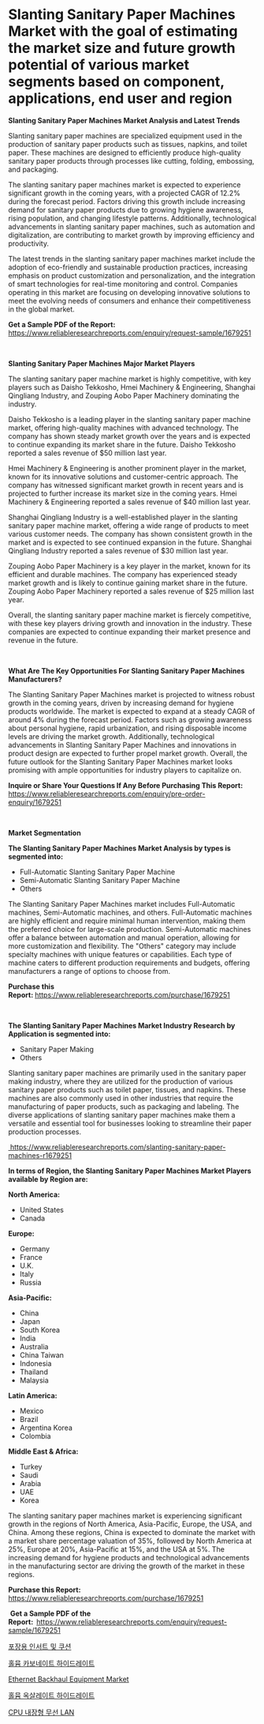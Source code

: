 <p><h1>Slanting Sanitary Paper Machines Market with the goal of estimating the market size and future growth potential of various market segments based on component, applications, end user and region</h1></p><p><strong>Slanting Sanitary Paper Machines Market Analysis and Latest Trends</strong></p>
<p><p>Slanting sanitary paper machines are specialized equipment used in the production of sanitary paper products such as tissues, napkins, and toilet paper. These machines are designed to efficiently produce high-quality sanitary paper products through processes like cutting, folding, embossing, and packaging.</p><p>The slanting sanitary paper machines market is expected to experience significant growth in the coming years, with a projected CAGR of 12.2% during the forecast period. Factors driving this growth include increasing demand for sanitary paper products due to growing hygiene awareness, rising population, and changing lifestyle patterns. Additionally, technological advancements in slanting sanitary paper machines, such as automation and digitalization, are contributing to market growth by improving efficiency and productivity.</p><p>The latest trends in the slanting sanitary paper machines market include the adoption of eco-friendly and sustainable production practices, increasing emphasis on product customization and personalization, and the integration of smart technologies for real-time monitoring and control. Companies operating in this market are focusing on developing innovative solutions to meet the evolving needs of consumers and enhance their competitiveness in the global market.</p></p>
<p><strong>Get a Sample PDF of the Report:&nbsp;</strong> <a href="https://www.reliableresearchreports.com/enquiry/request-sample/1679251">https://www.reliableresearchreports.com/enquiry/request-sample/1679251</a></p>
<p>&nbsp;</p>
<p><strong>Slanting Sanitary Paper Machines Major Market Players</strong></p>
<p><p>The slanting sanitary paper machine market is highly competitive, with key players such as Daisho Tekkosho, Hmei Machinery & Engineering, Shanghai Qingliang Industry, and Zouping Aobo Paper Machinery dominating the industry. </p><p>Daisho Tekkosho is a leading player in the slanting sanitary paper machine market, offering high-quality machines with advanced technology. The company has shown steady market growth over the years and is expected to continue expanding its market share in the future. Daisho Tekkosho reported a sales revenue of $50 million last year.</p><p>Hmei Machinery & Engineering is another prominent player in the market, known for its innovative solutions and customer-centric approach. The company has witnessed significant market growth in recent years and is projected to further increase its market size in the coming years. Hmei Machinery & Engineering reported a sales revenue of $40 million last year.</p><p>Shanghai Qingliang Industry is a well-established player in the slanting sanitary paper machine market, offering a wide range of products to meet various customer needs. The company has shown consistent growth in the market and is expected to see continued expansion in the future. Shanghai Qingliang Industry reported a sales revenue of $30 million last year.</p><p>Zouping Aobo Paper Machinery is a key player in the market, known for its efficient and durable machines. The company has experienced steady market growth and is likely to continue gaining market share in the future. Zouping Aobo Paper Machinery reported a sales revenue of $25 million last year. </p><p>Overall, the slanting sanitary paper machine market is fiercely competitive, with these key players driving growth and innovation in the industry. These companies are expected to continue expanding their market presence and revenue in the future.</p></p>
<p>&nbsp;</p>
<p><strong>What Are The Key Opportunities For Slanting Sanitary Paper Machines Manufacturers?</strong></p>
<p><p>The Slanting Sanitary Paper Machines market is projected to witness robust growth in the coming years, driven by increasing demand for hygiene products worldwide. The market is expected to expand at a steady CAGR of around 4% during the forecast period. Factors such as growing awareness about personal hygiene, rapid urbanization, and rising disposable income levels are driving the market growth. Additionally, technological advancements in Slanting Sanitary Paper Machines and innovations in product design are expected to further propel market growth. Overall, the future outlook for the Slanting Sanitary Paper Machines market looks promising with ample opportunities for industry players to capitalize on.</p></p>
<p><strong>Inquire or Share Your Questions If Any Before Purchasing This Report:</strong> <a href="https://www.reliableresearchreports.com/enquiry/pre-order-enquiry/1679251">https://www.reliableresearchreports.com/enquiry/pre-order-enquiry/1679251</a></p>
<p>&nbsp;</p>
<p><strong>Market Segmentation</strong></p>
<p><strong>The Slanting Sanitary Paper Machines Market Analysis by types is segmented into:</strong></p>
<p><ul><li>Full-Automatic Slanting Sanitary Paper Machine</li><li>Semi-Automatic Slanting Sanitary Paper Machine</li><li>Others</li></ul></p>
<p><p>The Slanting Sanitary Paper Machines market includes Full-Automatic machines, Semi-Automatic machines, and others. Full-Automatic machines are highly efficient and require minimal human intervention, making them the preferred choice for large-scale production. Semi-Automatic machines offer a balance between automation and manual operation, allowing for more customization and flexibility. The "Others" category may include specialty machines with unique features or capabilities. Each type of machine caters to different production requirements and budgets, offering manufacturers a range of options to choose from.</p></p>
<p><strong>Purchase this Report:&nbsp;</strong><a href="https://www.reliableresearchreports.com/purchase/1679251">https://www.reliableresearchreports.com/purchase/1679251</a></p>
<p>&nbsp;</p>
<p><strong>The Slanting Sanitary Paper Machines Market Industry Research by Application is segmented into:</strong></p>
<p><ul><li>Sanitary Paper Making</li><li>Others</li></ul></p>
<p><p>Slanting sanitary paper machines are primarily used in the sanitary paper making industry, where they are utilized for the production of various sanitary paper products such as toilet paper, tissues, and napkins. These machines are also commonly used in other industries that require the manufacturing of paper products, such as packaging and labeling. The diverse applications of slanting sanitary paper machines make them a versatile and essential tool for businesses looking to streamline their paper production processes.</p></p>
<p><a href="https://www.reliableresearchreports.com/slanting-sanitary-paper-machines-r1679251">&nbsp;https://www.reliableresearchreports.com/slanting-sanitary-paper-machines-r1679251</a></p>
<p><strong>In terms of Region, the Slanting Sanitary Paper Machines Market Players available by Region are:</strong></p>
<p>
    <p> <strong> North America: </strong>
        <ul>
            <li>United States</li>
            <li>Canada</li>
        </ul>
        </p> 
    <p> <strong> Europe: </strong>
        <ul>
            <li>Germany</li>
            <li>France</li>
            <li>U.K.</li>
            <li>Italy</li>
            <li>Russia</li>
        </ul>
        </p> 
    <p> <strong> Asia-Pacific: </strong>
        <ul>
            <li>China</li>
            <li>Japan</li>
            <li>South Korea</li>
            <li>India</li>
            <li>Australia</li>
            <li>China Taiwan</li>
            <li>Indonesia</li>
            <li>Thailand</li>
            <li>Malaysia</li>
        </ul>
        </p> 
    <p> <strong> Latin America: </strong>
        <ul>
            <li>Mexico</li>
            <li>Brazil</li>
            <li>Argentina Korea</li>
            <li>Colombia</li>
        </ul>
        </p> 
    <p> <strong> Middle East & Africa: </strong>
        <ul>
            <li>Turkey</li>
            <li>Saudi</li>
            <li>Arabia</li>
            <li>UAE</li>
            <li>Korea</li>
        </ul>
    </p>
    </p>
<p><p>The slanting sanitary paper machines market is experiencing significant growth in the regions of North America, Asia-Pacific, Europe, the USA, and China. Among these regions, China is expected to dominate the market with a market share percentage valuation of 35%, followed by North America at 25%, Europe at 20%, Asia-Pacific at 15%, and the USA at 5%. The increasing demand for hygiene products and technological advancements in the manufacturing sector are driving the growth of the market in these regions.</p></p>
<p><strong>Purchase this Report: </strong><a href="https://www.reliableresearchreports.com/purchase/1679251">https://www.reliableresearchreports.com/purchase/1679251</a></p>
<p>&nbsp;<strong>Get a Sample PDF of the Report:&nbsp;&nbsp;</strong><a href="https://www.reliableresearchreports.com/enquiry/request-sample/1679251">https://www.reliableresearchreports.com/enquiry/request-sample/1679251</a></p>
<p><strong></strong></p>
<p><p><a href="https://medium.com/@ishacian.georges/%ED%8F%AC%EC%9E%A5-%EC%82%BD%EC%9E%85%EB%AC%BC-%EB%B0%8F-%EC%BF%A0%EC%85%98-%EC%8B%9C%EC%9E%A5-%EB%B3%B4%EA%B3%A0%EC%84%9C%EB%8A%94-%EC%9D%B4-%EC%8B%9C%EC%9E%A5%EC%9D%98-%EC%B5%9C%EC%8B%A0-%ED%8A%B8%EB%A0%8C%EB%93%9C%EC%99%80-%EC%84%B1%EC%9E%A5-%EA%B8%B0%ED%9A%8C%EB%A5%BC-%EB%B0%9D%ED%98%80%EC%A4%8D%EB%8B%88%EB%8B%A4-40d7055f9739">포장용 인서트 및 쿠션</a></p><p><a href="https://github.com/erwindropdead54/Market-Research-Report-List-1/blob/main/148040493652.md">홀뮴 카보네이트 하이드레이트</a></p><p><a href="https://issuu.com/reportprime-2/docs/ethernet-backhaul-equipment-market-size-2030.pptx">Ethernet Backhaul Equipment Market</a></p><p><a href="https://github.com/alfitoms13/Market-Research-Report-List-1/blob/main/866078893653.md">홀뮴 옥살레이트 하이드레이트</a></p><p><a href="https://medium.com/@brisamorar2023/cpu-%EB%82%B4%EC%9E%A5%ED%98%95-%EB%AC%B4%EC%84%A0-lan-%EC%8B%9C%EC%9E%A5%EC%9D%80-%EC%8B%9C%EC%9E%A5-%EC%A0%90%EC%9C%A0%EC%9C%A8-%EC%8B%9C%EC%9E%A5-%ED%8A%B8%EB%A0%8C%EB%93%9C-%EB%B0%8F-%EC%8B%9C%EC%9E%A5-%EC%84%B1%EC%9E%A5%EC%97%90-%EB%8C%80%ED%95%9C-%EC%A0%95%EB%B3%B4%EB%A5%BC-%EC%A0%9C%EA%B3%B5%ED%95%A9%EB%8B%88%EB%8B%A4-db12df5a61a8">CPU 내장형 무선 LAN</a></p></p>